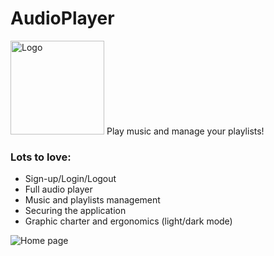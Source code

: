 # AudioPlayer
<img src="https://i.imgur.com/qoVkapU.png" alt="Logo" width="150px">
Play music and manage your playlists!

### Lots to love:
- Sign-up/Login/Logout
- Full audio player
- Music and playlists management
- Securing the application
- Graphic charter and ergonomics (light/dark mode)

![Home page](https://i.imgur.com/OXZW1xQ.png)
